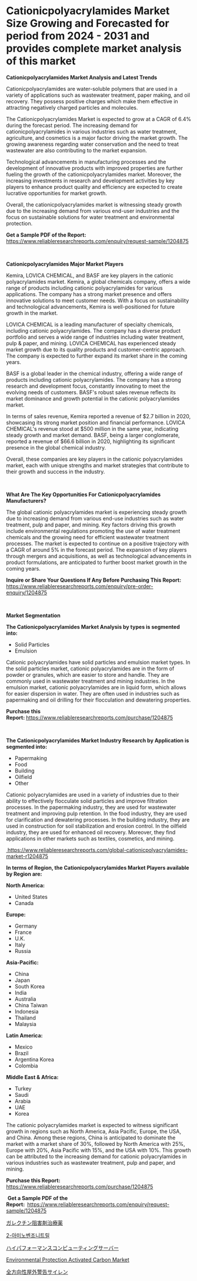 <p><h1>Cationicpolyacrylamides Market Size Growing and Forecasted for period from 2024 - 2031 and provides complete market analysis of this market</h1></p><p><strong>Cationicpolyacrylamides Market Analysis and Latest Trends</strong></p>
<p><p>Cationicpolyacrylamides are water-soluble polymers that are used in a variety of applications such as wastewater treatment, paper making, and oil recovery. They possess positive charges which make them effective in attracting negatively charged particles and molecules.</p><p>The Cationicpolyacrylamides Market is expected to grow at a CAGR of 6.4% during the forecast period. The increasing demand for cationicpolyacrylamides in various industries such as water treatment, agriculture, and cosmetics is a major factor driving the market growth. The growing awareness regarding water conservation and the need to treat wastewater are also contributing to the market expansion.</p><p>Technological advancements in manufacturing processes and the development of innovative products with improved properties are further fueling the growth of the cationicpolyacrylamides market. Moreover, the increasing investments in research and development activities by key players to enhance product quality and efficiency are expected to create lucrative opportunities for market growth.</p><p>Overall, the cationicpolyacrylamides market is witnessing steady growth due to the increasing demand from various end-user industries and the focus on sustainable solutions for water treatment and environmental protection.</p></p>
<p><strong>Get a Sample PDF of the Report:&nbsp;</strong> <a href="https://www.reliableresearchreports.com/enquiry/request-sample/1204875">https://www.reliableresearchreports.com/enquiry/request-sample/1204875</a></p>
<p>&nbsp;</p>
<p><strong>Cationicpolyacrylamides Major Market Players</strong></p>
<p><p>Kemira, LOVICA CHEMICAL, and BASF are key players in the cationic polyacrylamides market. Kemira, a global chemicals company, offers a wide range of products including cationic polyacrylamides for various applications. The company has a strong market presence and offers innovative solutions to meet customer needs. With a focus on sustainability and technological advancements, Kemira is well-positioned for future growth in the market.</p><p>LOVICA CHEMICAL is a leading manufacturer of specialty chemicals, including cationic polyacrylamides. The company has a diverse product portfolio and serves a wide range of industries including water treatment, pulp & paper, and mining. LOVICA CHEMICAL has experienced steady market growth due to its quality products and customer-centric approach. The company is expected to further expand its market share in the coming years.</p><p>BASF is a global leader in the chemical industry, offering a wide range of products including cationic polyacrylamides. The company has a strong research and development focus, constantly innovating to meet the evolving needs of customers. BASF's robust sales revenue reflects its market dominance and growth potential in the cationic polyacrylamides market.</p><p>In terms of sales revenue, Kemira reported a revenue of $2.7 billion in 2020, showcasing its strong market position and financial performance. LOVICA CHEMICAL's revenue stood at $500 million in the same year, indicating steady growth and market demand. BASF, being a larger conglomerate, reported a revenue of $66.6 billion in 2020, highlighting its significant presence in the global chemical industry. </p><p>Overall, these companies are key players in the cationic polyacrylamides market, each with unique strengths and market strategies that contribute to their growth and success in the industry.</p></p>
<p>&nbsp;</p>
<p><strong>What Are The Key Opportunities For Cationicpolyacrylamides Manufacturers?</strong></p>
<p><p>The global cationic polyacrylamides market is experiencing steady growth due to increasing demand from various end-use industries such as water treatment, pulp and paper, and mining. Key factors driving this growth include environmental regulations promoting the use of water treatment chemicals and the growing need for efficient wastewater treatment processes. The market is expected to continue on a positive trajectory with a CAGR of around 5% in the forecast period. The expansion of key players through mergers and acquisitions, as well as technological advancements in product formulations, are anticipated to further boost market growth in the coming years.</p></p>
<p><strong>Inquire or Share Your Questions If Any Before Purchasing This Report:</strong> <a href="https://www.reliableresearchreports.com/enquiry/pre-order-enquiry/1204875">https://www.reliableresearchreports.com/enquiry/pre-order-enquiry/1204875</a></p>
<p>&nbsp;</p>
<p><strong>Market Segmentation</strong></p>
<p><strong>The Cationicpolyacrylamides Market Analysis by types is segmented into:</strong></p>
<p><ul><li>Solid Particles</li><li>Emulsion</li></ul></p>
<p><p>Cationic polyacrylamides have solid particles and emulsion market types. In the solid particles market, cationic polyacrylamides are in the form of powder or granules, which are easier to store and handle. They are commonly used in wastewater treatment and mining industries. In the emulsion market, cationic polyacrylamides are in liquid form, which allows for easier dispersion in water. They are often used in industries such as papermaking and oil drilling for their flocculation and dewatering properties.</p></p>
<p><strong>Purchase this Report:&nbsp;</strong><a href="https://www.reliableresearchreports.com/purchase/1204875">https://www.reliableresearchreports.com/purchase/1204875</a></p>
<p>&nbsp;</p>
<p><strong>The Cationicpolyacrylamides Market Industry Research by Application is segmented into:</strong></p>
<p><ul><li>Papermaking</li><li>Food</li><li>Building</li><li>Oilfield</li><li>Other</li></ul></p>
<p><p>Cationic polyacrylamides are used in a variety of industries due to their ability to effectively flocculate solid particles and improve filtration processes. In the papermaking industry, they are used for wastewater treatment and improving pulp retention. In the food industry, they are used for clarification and dewatering processes. In the building industry, they are used in construction for soil stabilization and erosion control. In the oilfield industry, they are used for enhanced oil recovery. Moreover, they find applications in other markets such as textiles, cosmetics, and mining.</p></p>
<p><a href="https://www.reliableresearchreports.com/global-cationicpolyacrylamides-market-r1204875">&nbsp;https://www.reliableresearchreports.com/global-cationicpolyacrylamides-market-r1204875</a></p>
<p><strong>In terms of Region, the Cationicpolyacrylamides Market Players available by Region are:</strong></p>
<p>
    <p> <strong> North America: </strong>
        <ul>
            <li>United States</li>
            <li>Canada</li>
        </ul>
        </p> 
    <p> <strong> Europe: </strong>
        <ul>
            <li>Germany</li>
            <li>France</li>
            <li>U.K.</li>
            <li>Italy</li>
            <li>Russia</li>
        </ul>
        </p> 
    <p> <strong> Asia-Pacific: </strong>
        <ul>
            <li>China</li>
            <li>Japan</li>
            <li>South Korea</li>
            <li>India</li>
            <li>Australia</li>
            <li>China Taiwan</li>
            <li>Indonesia</li>
            <li>Thailand</li>
            <li>Malaysia</li>
        </ul>
        </p> 
    <p> <strong> Latin America: </strong>
        <ul>
            <li>Mexico</li>
            <li>Brazil</li>
            <li>Argentina Korea</li>
            <li>Colombia</li>
        </ul>
        </p> 
    <p> <strong> Middle East & Africa: </strong>
        <ul>
            <li>Turkey</li>
            <li>Saudi</li>
            <li>Arabia</li>
            <li>UAE</li>
            <li>Korea</li>
        </ul>
    </p>
    </p>
<p><p>The cationic polyacrylamides market is expected to witness significant growth in regions such as North America, Asia Pacific, Europe, the USA, and China. Among these regions, China is anticipated to dominate the market with a market share of 30%, followed by North America with 25%, Europe with 20%, Asia Pacific with 15%, and the USA with 10%. This growth can be attributed to the increasing demand for cationic polyacrylamides in various industries such as wastewater treatment, pulp and paper, and mining.</p></p>
<p><strong>Purchase this Report: </strong><a href="https://www.reliableresearchreports.com/purchase/1204875">https://www.reliableresearchreports.com/purchase/1204875</a></p>
<p>&nbsp;<strong>Get a Sample PDF of the Report:&nbsp;&nbsp;</strong><a href="https://www.reliableresearchreports.com/enquiry/request-sample/1204875">https://www.reliableresearchreports.com/enquiry/request-sample/1204875</a></p>
<p><strong></strong></p>
<p><p><a href="https://medium.com/@nicosmitham2023/%E3%82%AC%E3%83%AC%E3%82%AF%E3%83%81%E3%83%B3%E9%98%BB%E5%AE%B3%E5%89%A4%E6%B2%BB%E7%99%82%E8%96%AC%E5%B8%82%E5%A0%B4%E8%A6%8F%E6%A8%A1-%E5%B8%82%E5%A0%B4%E5%B1%95%E6%9C%9B%E3%81%8A%E3%82%88%E3%81%B3%E5%B8%82%E5%A0%B4%E4%BA%88%E6%B8%AC-2024%E5%B9%B4-2031%E5%B9%B4-9f680425ed72">ガレクチン阻害剤治療薬</a></p><p><a href="https://medium.com/@koleledner/2-%EC%95%84%EB%AF%B8%EB%85%B8%EB%B2%A4%EC%A1%B0%EB%8B%88%ED%8A%B8%EB%A6%B4-%EC%8B%9C%EC%9E%A5-%EA%B7%9C%EB%AA%A8-cagr-2024-2030%EB%85%84-%ED%8A%B8%EB%A0%8C%EB%93%9C-7426700920a5">2-아미노벤조니트릴</a></p><p><a href="https://github.com/one-cool-chick/Market-Research-Report-List-2/blob/main/1107370111490.md">ハイパフォーマンスコンピューティングサーバー</a></p><p><a href="https://github.com/tamvrosiya/Market-Research-Report-List-4/blob/main/environmental-protection-activated-carbon-market.md">Environmental Protection Activated Carbon Market</a></p><p><a href="https://github.com/avbqbctihcbe2/Market-Research-Report-List-2/blob/main/3238293111489.md">全方向性屋外警告サイレン</a></p></p>
